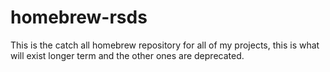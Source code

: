 # homebrew-rsds

This is the catch all homebrew repository for all of my projects, this is what will exist longer term and the other ones are deprecated.


